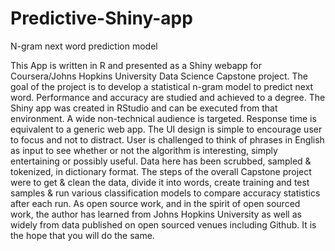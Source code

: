 # Predictive-Shiny-app
N-gram next word prediction model 

This App is written in R and presented as a Shiny webapp for Coursera/Johns Hopkins University Data Science Capstone project. The goal of the project is to develop a statistical n-gram model to predict next word. Performance and accuracy are studied and achieved to a degree. The Shiny app was created in RStudio and can be executed from that environment. A wide non-technical audience is targeted. Response time is equivalent to a generic web app. The UI design is simple to encourage user to focus and not to distract. User is challenged to think of phrases in English as input to see whether or not the algorithm is interesting, simply entertaining or possibly useful. Data here has been scrubbed, sampled & tokenized, in dictionary format. The steps of the overall Capstone project were to get & clean the data, divide it into words, create training and test samples & run various classification models to compare accuracy statistics after each run. As open source work, and in the spirit of open sourced work, the author has learned from Johns Hopkins University as well as widely from data published on open sourced venues including Github. It is the hope that you will do the same.

